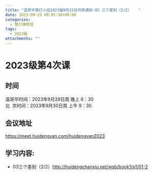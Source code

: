 ```yaml
---
title: "温哥华慧灯小组2023届9月15日共修通知-02 三个差别（2/2）   "
date: 2023-09-25 08:02:38+08:00
categories:
  - 慧灯禅修班
tags:
  - 2023届
attachments: ""
---
```

# 2023级第4次课

## 时间

温哥华时间：2023年9月29日周 晚上 6：30  
北  京时间：2023年9月30日周 上午 9：30

## 会议地址

<https://meet.huidengvan.com/huidengvan2023>

## 学习内容:
- 03三个差别（2/2）<http://huidengchanxiu.net/wsb/book1/p1/01-2>
